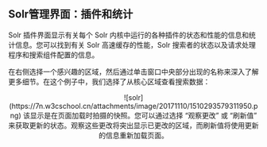 ## Solr管理界面：插件和统计 
<div class="content-intro view-box ">Solr 插件界面显示有关每个 Solr 内核中运行的各种插件的状态和性能的信息和统计信息。您可以找到有关 Solr 高速缓存的性能，Solr 搜索者的状态以及请求处理程序和搜索组件配置的信息。  
  
在右侧选择一个感兴趣的区域，然后通过单击窗口中央部分出现的名称来深入了解更多细节。在这个例子中，我们选择了从核心区域查看搜索数据：  
<p style="text-align: center; ">![solr](https://7n.w3cschool.cn/attachments/image/20171110/1510293579311950.png)  
该显示是在页面加载时拍摄的快照。您可以通过选择 “观察更改” 或 “刷新值” 来获取更新的状态。观察这些更改将突出显示已更改的区域，而刷新值将使用更新的信息重新加载页面。  

